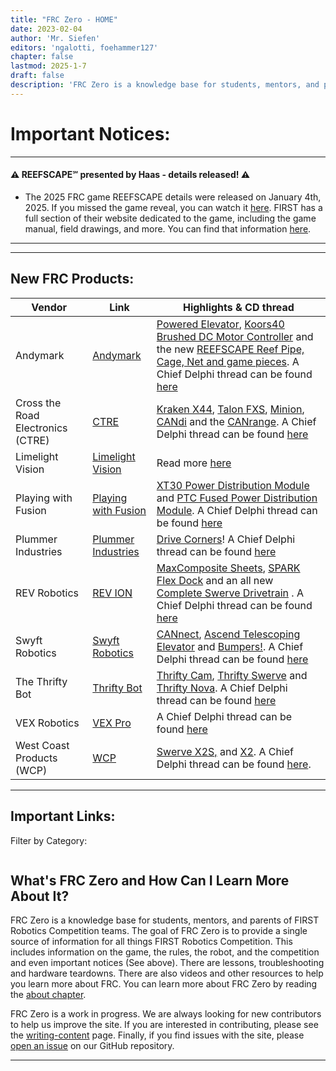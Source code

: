 ```yaml
---
title: "FRC Zero - HOME"
date: 2023-02-04
author: 'Mr. Siefen'
editors: 'ngalotti, foehammer127'
chapter: false
lastmod: 2025-1-7
draft: false
description: 'FRC Zero is a knowledge base for students, mentors, and parents of FIRST Robotics Competition teams. The goal of FRC Zero is to provide a single source of information for all things FIRST Robotics Competition. This includes information on the game, the rules, the robot, and the competition. There are lessons, troubleshooting and hardware teardowns. There are also videos and other resources to help you learn more about FRC.'
---
```


# Important Notices:
---

#### &#x26A0; REEFSCAPE℠ presented by Haas - details released! &#x26A0;
- The 2025 FRC game REEFSCAPE details were released on January 4th, 2025. If you missed the game reveal, you can watch it [here](https://www.youtube.com/watch?v=5vNlf2O94wQ). FIRST has a full section of their website dedicated to the game, including the game manual, field drawings, and more. You can find that information [here](https://www.firstinspires.org/robotics/frc/game-and-season).

---
<script src="//rss.bloople.net/?url=https%3A%2F%2Fcommunity.firstinspires.org%2Frss.xml&detail=-1&limit=5&showicon=true&type=js"></script>
---

## New FRC Products:
<!-- Table for vendor name, new products link/homepage, and product highlights if available -->
| Vendor | Link | Highlights & CD thread |
| --- | --- | --- |
| Andymark | <a href="https://www.andymark.com/categories/new-products-for-2025" target="_blank">Andymark</a> | <a href="https://www.andymark.com/products/powered-elevator" target="_blank">Powered Elevator</a>, <a href="https://www.andymark.com/am-5600" target="_blank">Koors40 Brushed DC Motor Controller</a> and the new <a href="https://www.andymark.com/am-5600" target="_blank">REEFSCAPE Reef Pipe, Cage, Net and game pieces</a>. A Chief Delphi thread can be found <a href="https://www.chiefdelphi.com/t/andymark-2024-2025-product-releases-updates/471947" target="_blank">here</a> |
| Cross the Road Electronics (CTRE) | <a href="https://store.ctr-electronics.com/collections/all-products?filter.v.price.gte=&filter.v.price.lte=&sort_by=created-descending" target="_blank">CTRE</a> | <a href="https://store.ctr-electronics.com/products/kraken-x44" target="_blank">Kraken X44</a>, <a href="https://store.ctr-electronics.com/products/talon-fxs" target="_blank">Talon FXS</a>, <a href="https://store.ctr-electronics.com/products/minion-brushless-motor" target="_blank">Minion</a>, <a href="https://store.ctr-electronics.com/products/candi" target="_blank">CANdi</a> and the <a href="https://store.ctr-electronics.com/products/canrange" target="_blank">CANrange</a>. A Chief Delphi thread can be found <a href="https://www.chiefdelphi.com/t/ctr-electronics-2024-25-new-products/473711" target="_blank">here</a> |
| Limelight Vision | <a href="https://limelightvision.io/" target="_blank">Limelight Vision</a> | Read more <a href="https://community.firstinspires.org/introducing-the-future-mobile-robot-controller" target="_blank">here</a> |
| Playing with Fusion | <a href="https://www.playingwithfusion.com/static/frc.php" target="_blank">Playing with Fusion</a> | <a href="https://www.playingwithfusion.com/productview.php?pdid=237&catid=1017" target="_blank">XT30 Power Distribution Module</a> and <a href="https://www.playingwithfusion.com/productview.php?catid=1017&pdid=238" target="_blank">PTC Fused Power Distribution Module</a>. A Chief Delphi thread can be found <a href="https://www.chiefdelphi.com/t/playing-with-fusion-2025-product-launch-power-distribution-lasers-can-and-more/478098" target="_blank">here</a> |
| Plummer Industries | <a href="https://plummerindustries.com/" target="_blank">Plummer Industries</a> | <a href="https://plummerindustries.com/robotics/shop#!/Swerve/c/139191062" target="_blank">Drive Corners</a>! A Chief Delphi thread can be found <a href="https://www.chiefdelphi.com/t/plummer-industries-24-25-product-releases-updates/468832" target="_blank">here</a> |
| REV Robotics | <a href="https://www.revrobotics.com/ion/new-products/" target="_blank">REV ION</a> | <a href="https://www.revrobotics.com/MAXComposite-Sheets/" target="_blank">MaxComposite Sheets</a>, <a href="https://www.revrobotics.com/rev-11-2858/" target="_blank">SPARK Flex Dock</a> and an all new <a href="https://www.revrobotics.com/rev-25-3270/" target="_blank">Complete Swerve Drivetrain</a> . A Chief Delphi thread can be found <a href="https://www.chiefdelphi.com/t/rev-robotics-2024-2025/471083" target="_blank">here</a> |
| Swyft Robotics | <a href="https://swyftrobotics.com/collections/frc?filter.v.price.gte=&filter.v.price.lte=&sort_by=created-descending" target="_blank">Swyft Robotics</a> | <a href="https://swyftrobotics.com/products/swyft-cannect-wiring-system" target="_blank">CANnect</a>, <a href="https://swyftrobotics.com/products/swyft-ascend-frc-ftc-telescoping-elevator" target="_blank">Ascend Telescoping Elevator</a> and <a href="https://swyftrobotics.com/products/preorder-swyft-bumpers" target="_blank">Bumpers!</a>. A Chief Delphi thread can be found <a href="https://www.chiefdelphi.com/t/swyft-robotics-new-products-for-2024-2025/470968" target="_blank">here</a> |
| The Thrifty Bot | <a href="https://www.thethriftybot.com/collections/newest-products" target="_blank">Thrifty Bot</a> | <a href="https://www.thethriftybot.com/products/thriftycam" target="_blank">Thrifty Cam</a>, <a href="https://www.thethriftybot.com/products/thrifty-swerve" target="_blank">Thrifty Swerve</a> and <a href="https://www.thethriftybot.com/products/thrifty-nova" target="_blank">Thrifty Nova</a>. A Chief Delphi thread can be found <a href="https://www.chiefdelphi.com/t/the-thrifty-bot-2024-2025-product-releases-updates/471554" target="_blank">here</a> |
| VEX Robotics | <a href="https://www.vexrobotics.com/pro/all/?sortBy=vex_m2_vexrobotics_products_created_at_desc&vex_site=product_hits&q=__empty__" target="_blank">VEX Pro</a> | A Chief Delphi thread can be found <a href="https://www.chiefdelphi.com/t/vexpro-new-products-2024-2025/477293" target="_blank">here</a> |
| West Coast Products (WCP) | <a href="https://wcproducts.com/#template--16753656660180__15776287250711" target="_blank">WCP</a>| <a href="https://wcproducts.com/blogs/wcp-blog/product-highlight-swerve-x2s" target="_blank">Swerve X2S,</a> and <a href="https://wcproducts.com/blogs/wcp-blog/product-highlight-2025-robot-chassis" target="_blank">X2</a>. A Chief Delphi thread can be found <a href="https://www.chiefdelphi.com/t/wcp-2024-25-product-release-updates/471152" target="_blank">here</a>. |
---

## Important Links:

<p>Filter by Category:</p>
<ul id="categoryFilters" style="list-style-type: none; display: flex; flex-wrap: wrap;"></ul>

<div id="cardsContainer"></div>

<script>
    const linksData = {
        "Official Resources": [
            { title: "docs.wpilib.org", description: "The official documentation for the WPILib libraries.", url: "https://docs.wpilib.org" },
            { title: "REV Robotics", description: "The official documentation for the REV Robotics hardware.", url: "https://www.revrobotics.com/" },
            { title: "CTRE Phoenix", description: "The official documentation for the CTRE Phoenix hardware.", url: "https://www.ctr-electronics.com/" },
            { title: "FIRST Robotics Competition", description: "The official FIRST Robotics Competition website.", url: "https://www.firstinspires.org/robotics/frc" }
        ],
        "Community Resources": [
            { title: "gm0 Website", description: "The FTC website that inspired us to create FRC Zero.", url: "https://gm0.org/" },
            { title: "FRCDesign.org", description: "FRCDesign.org is a comprehensive learning guide and technical reference for FRC design using Onshape", url: "https://www.frcdesign.org/" },
            { title: "Unofficial FRC Mechanism Encyclopedia", description: "A website with information on different mechanisms. Handy for engineering design research.", url: "https://www.projectb.net.au/resources/robot-mechanisms/" },
            { title: "Chief Delphi", description: "The official FIRST Robotics Competition forum.", url: "https://www.chiefdelphi.com/" },
            { title: "CD-Stats", description: "A web app that visualizes your Chief Delphi usage history, created by Connor Horn: https://github.com/ConnorHorn", url: "https://cd-stats.com/" },
            { title: "FRC China Wiki", description: "A Wiki for FRC China created by Teams 6353, 6940, and 6941 from Shanghai.", url: "https://wiki.firstrobotics.com.cn/" },
        ],
        "Tools": [
            { title: "VC Tools", description: "A suite of productivity tools for FIRST Volunteer Coordinators", url: "https://volunteer.systems/index.html" },
            { title: "GoFundRobots.org", description: "A website that helps you share your fundraising events.", url: "https://www.gofundrobots.org/" },
            { title: "FRC Group Tracker", description: "The FRC Group Tracker is a tool developed designed to track the performance for groups of teams over time, to highlight trends that affect more than just a single team.", url: "https://milligansarah.github.io/frc-group-tracker/" },
            { title: "FindRobotParts", description: "A website that helps you find parts for your robot.", url: "https://www.findrobotparts.com/" },
            { title: "The Blue Alliance", description: "The official FIRST Robotics Competition event and match information website.", url: "https://www.thebluealliance.com/" },
            { title: "Statbotics", description: "Modern FRC data and analytics.", url: "https://statbotics.io/" },
            { title: "Nexus for FRC", description: "For teams Get notified when it's time to queue. View upcoming matches, event announcements, and more from anywhere. For events Elevate the team experience at your event with Nexus. Empower your volunteers with tools for queuing, inspection, announcements and more.", url: "https://frc.nexus/en/" },
            { title: "Cache CAD", description: "A file management interface for Google Drive™ that allows selective syncing of files. This makes it ideal for managing engineering or CAD projects where multiple users need to edit files.", url: "https://www.cachecad.com//" },
            { title: "FRC Tools", description: "Semantics Rules Search.", url: "https://frctools.com/"}
        ],
        "Media": [
            { title: "FRC YouTube", description: "The official FIRST Robotics Competition YouTube channel.", url: "https://www.youtube.com/user/FRCGamesense" },
            { title: "FRC Twitch", description: "The official FIRST Robotics Competition Twitch channel.", url: "https://www.twitch.tv/firstinspires" },
            { title: "RoboZone", description: "RoboZone is the original channel dedicated to competitive high school and middle school robotics!", url: "https://www.youtube.com/channel/UC7Om-SUPp74wzLiAAPUQr4Q" },
            { title: "F.U.N. (First Update Now)", description: "FRC podcast online with great content and discussions.", url: "https://www.firstupdatesnow.com/" }
        ]
    };

    const categoryFilters = document.getElementById('categoryFilters');
for (let category in linksData) {
    const li = document.createElement('li');
    const label = document.createElement('label');
    const checkbox = document.createElement('input');
    checkbox.type = 'checkbox';
    checkbox.checked = true;
    checkbox.className = 'category';
    checkbox.dataset.target = category.replace(/\s+/g, '-'); 
    checkbox.style.marginRight = '5px';
    checkbox.style.marginLeft = '5px';
    label.style.marginRight = '10px';
    label.appendChild(checkbox);

    // Create a separate text node and append to the label
    const labelText = document.createTextNode(' ' + category);
    label.appendChild(labelText);

    li.appendChild(label);
    categoryFilters.appendChild(li);
}
  

    const cardsContainer = document.getElementById('cardsContainer');
    for (let category in linksData) {
        const card = document.createElement('div');
        card.className = 'card ' + category.replace(/\s+/g, '-'); 
        const h3 = document.createElement('h3');
        h3.innerText = category;
        card.appendChild(h3);
        const table = document.createElement('table');
        linksData[category].forEach(link => {
            const tr = document.createElement('tr');
            const td1 = document.createElement('td');
            td1.innerText = link.title;
            const td2 = document.createElement('td');
            td2.innerText = link.description;
            const td3 = document.createElement('td');
            const a = document.createElement('a');
            a.href = link.url;
            a.innerText = 'Visit';
            a.target = "_blank";
            td3.appendChild(a);
            tr.appendChild(td1);
            tr.appendChild(td2);
            tr.appendChild(td3);
            table.appendChild(tr);
        });
        card.appendChild(table);
        cardsContainer.appendChild(card);
    }

    document.querySelectorAll('.category').forEach(checkbox => {
        checkbox.addEventListener('change', function () {
            const targetCategory = this.dataset.target;
            const card = document.querySelector('.card.' + targetCategory);
            if (this.checked) {
                card.style.display = 'block';
            } else {
                card.style.display = 'none';
            }
        });
    });
</script>

## What's FRC Zero and How Can I Learn More About It?

FRC Zero is a knowledge base for students, mentors, and parents of FIRST Robotics Competition teams.  The goal of FRC Zero is to provide a single source of information for all things FIRST Robotics Competition.  This includes information on the game, the rules, the robot, and the competition and even important notices (See above). There are lessons, troubleshooting and hardware teardowns.  There are also videos and other resources to help you learn more about FRC. You can learn more about FRC Zero by reading the [about chapter](/about/).

FRC Zero is a work in progress.  We are always looking for new contributors to help us improve the site.  If you are interested in contributing, please see the [writing-content](/about/writing-content) page. Finally, if you find issues with the site, please [open an issue](https://github.com/FRC0/FRC0site/issues/new/choose) on our GitHub repository.

---
